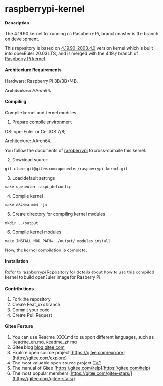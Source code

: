 # raspberrypi-kernel

#### Description

The 4.19.90 kernel for running on Raspberry Pi, branch master is the branch on development.

This repository is based on [4.19.90-2003.4.0](https://gitee.com/openeuler/kernel/tree/openEuler-1.0-LTS/) version kernel which is built into openEuler 20.03 LTS, and is merged with the 4.19.y branch of [Raspberry Pi kernel](https://github.com/raspberrypi/linux/tree/rpi-4.19.y).

#### Architecture Requirements

Hardware: Raspberry Pi 3B/3B+/4B.

Architecture: AArch64.

#### Compiling

Compile kernel and kernel modules.

1.  Prepare compile environment

OS: openEuler or CentOS 7/8;

Architecture: AArch64.

You follow the documents of [raspberrypi](https://gitee.com/openeuler/raspberrypi/blob/master/README.en.md) to cross-compile this kernel. 

2.  Download source

`git clone git@gitee.com:openeuler/raspberrypi-kernel.git`

3.  Load default settings

`make openeuler-raspi_defconfig`

4.  Compile kernel

`make ARCH=arm64 -j4`

5.  Create directory for compiling kernel modules

`mkdir ../output`

6.  Compile kernel modules

`make INSTALL_MOD_PATH=../output/ modules_install`

Now, the kernel compilation is complete.

#### Installation

Refer to [raspberrypi Repository](https://gitee.com/openeuler/raspberrypi) for details about how to use this compiled kernel to build openEuler image for Rasberry Pi.

#### Contributions

1.  Fork the repository
2.  Create Feat_xxx branch
3.  Commit your code
4.  Create Pull Request


#### Gitee Feature

1.  You can use Readme\_XXX.md to support different languages, such as Readme\_en.md, Readme\_zh.md
2.  Gitee blog [blog.gitee.com](https://blog.gitee.com)
3.  Explore open source project [https://gitee.com/explore](https://gitee.com/explore)
4.  The most valuable open source project [GVP](https://gitee.com/gvp)
5.  The manual of Gitee [https://gitee.com/help](https://gitee.com/help)
6.  The most popular members  [https://gitee.com/gitee-stars/](https://gitee.com/gitee-stars/)

